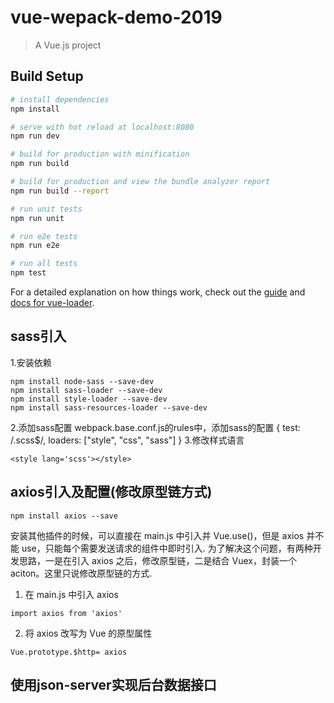 # vue-wepack-demo-2019

> A Vue.js project

## Build Setup

``` bash
# install dependencies
npm install

# serve with hot reload at localhost:8080
npm run dev

# build for production with minification
npm run build

# build for production and view the bundle analyzer report
npm run build --report

# run unit tests
npm run unit

# run e2e tests
npm run e2e

# run all tests
npm test
```

For a detailed explanation on how things work, check out the [guide](http://vuejs-templates.github.io/webpack/) and [docs for vue-loader](http://vuejs.github.io/vue-loader).

## sass引入
1.安装依赖
```
npm install node-sass --save-dev
npm install sass-loader --save-dev
npm install style-loader --save-dev
npm install sass-resources-loader --save-dev
```
2.添加sass配置
webpack.base.conf.js的rules中，添加sass的配置
{
  test: /\.scss$/,
  loaders: ["style", "css", "sass"]
}
3.修改样式语言
```
<style lang='scss'></style>
```

## axios引入及配置(修改原型链方式)
```
npm install axios --save
```

安装其他插件的时候，可以直接在 main.js 中引入并 Vue.use()，但是 axios 并不能 use，只能每个需要发送请求的组件中即时引入.
为了解决这个问题，有两种开发思路，一是在引入 axios 之后，修改原型链，二是结合 Vuex，封装一个 aciton。这里只说修改原型链的方式.

1. 在 main.js 中引入 axios
```
import axios from 'axios'
```

2. 将 axios 改写为 Vue 的原型属性
```
Vue.prototype.$http= axios
```

## 使用json-server实现后台数据接口
